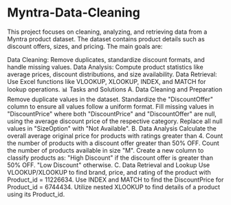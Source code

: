 # Myntra-Data-Cleaning
This project focuses on cleaning, analyzing, and retrieving data from a Myntra product dataset. The dataset contains product details such as discount offers, sizes, and pricing. The main goals are:

Data Cleaning: Remove duplicates, standardize discount formats, and handle missing values.
Data Analysis: Compute product statistics like average prices, discount distributions, and size availability.
Data Retrieval: Use Excel functions like VLOOKUP, XLOOKUP, INDEX, and MATCH for lookup operations.
📊 Tasks and Solutions
A. Data Cleaning and Preparation
Remove duplicate values in the dataset.
Standardize the "DiscountOffer" column to ensure all values follow a uniform format.
Fill missing values in "DiscountPrice" where both "DiscountPrice" and "DiscountOffer" are null, using the average discount price of the respective category.
Replace all null values in "SizeOption" with "Not Available".
B. Data Analysis
Calculate the overall average original price for products with ratings greater than 4.
Count the number of products with a discount offer greater than 50% OFF.
Count the number of products available in size "M".
Create a new column to classify products as:
"High Discount" if the discount offer is greater than 50% OFF.
"Low Discount" otherwise.
C. Data Retrieval and Lookup
Use VLOOKUP/XLOOKUP to find brand, price, and rating of the product with Product_id = 11226634.
Use INDEX and MATCH to find the DiscountPrice for Product_id = 6744434.
Utilize nested XLOOKUP to find details of a product using its Product_id.
